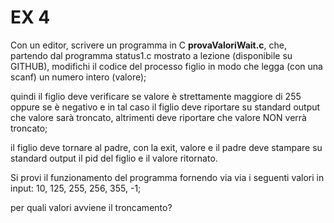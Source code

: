 # EX 4
Con un editor, scrivere un programma in C **provaValoriWait.c**, che, partendo dal programma
status1.c mostrato a lezione (disponibile su GITHUB), modifichi il codice del processo figlio in modo
che legga (con una scanf) un numero intero (valore);

quindi il figlio deve verificare se valore è strettamente maggiore di 255 oppure se è negativo e in tal caso il figlio deve riportare su standard output che valore sarà troncato, altrimenti deve riportare che valore NON verrà troncato;

il figlio deve tornare al padre, con la exit, valore e il padre deve stampare su standard output il pid del figlio e il
valore ritornato. 

Si provi il funzionamento del programma fornendo via via i seguenti valori in input: 10,
125, 255, 256, 355, -1; 

per quali valori avviene il troncamento?